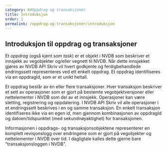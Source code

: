 ```yaml
---
category: 6#Oppdrag og transaksjoner
title: Introduksjon
order: 1
permalink: /oppdrag-og-transaksjoner/introduksjon
---
```


## Introduksjon til oppdrag og transaksjoner

Et _oppdrag_ (også kjent som _task_) er et objekt i NVDB som beskriver et innsjekk av vegobjekter og/eller vegnett til NVDB. Når dette
innsjekket gjøres av NVDB API Skriv vil hvert godkjente og ferdigbehandlede endringssett representeres ved ett enkelt oppdrag. Et oppdrag identifiseres via en oppdragId, som er et unikt heltall.

Et oppdrag består av én eller flere transaksjoner. Hver transaksjon beskriver et sett av operasjoner som er gjort på bestemte vegobjektversjoner eller nettelementer i NVDB som del av et innsjekk.
Operasjoner kan være sletting, registrering og oppdatering. I NVDB API Skriv vil alle operasjoner i et endringssett beskrives i en og samme transaksjon.
En enkelt transaksjon identifiseres ikke via en egen id, men gjennom kombinasjonen av oppdragId og datoen/tidspunktet (med sekundnøyaktighet) for transaksjonen.

Informasjonen i oppdrags- og transaksjonsobjektene representerer en komplett revisjonslogg over endringene som er gjort på vegobjekter og nettelementer i NVDB over tid. I dagligtale kalles dette gjerne
bare "transaksjonsloggen i NVDB".